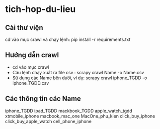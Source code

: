 # tich-hop-du-lieu
## Cài thư viện
cd vào mục crawl và chạy lệnh: pip install -r requirements.txt
## Hướng dẫn crawl
- cd vào mục crawl
- Câu lệnh chạy xuất ra file csv : scrapy crawl Name -o Name.csv
- Sử dụng các Name bên dưới, ví dụ: scrapy crawl iphone_TGDD -o iphone_TGDD.csv
## Các thông tin các Name
iphone_TGDD
ipad_TGDD
mackbook_TGDD
apple_watch_tgdd
xtmobile_iphone
macbook_mac_one
MacOne_phu_kien
click_buy_iphone
click_buy_apple_watch
cell_phone_iphone
